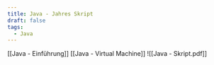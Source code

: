 ```yaml
---
title: Java - Jahres Skript
draft: false
tags:
  - Java
---
```

[[Java - Einführung]]
[[Java - Virtual Machine]]
![[Java - Skript.pdf]]